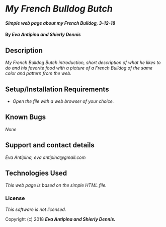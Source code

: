 # _My French Bulldog Butch_

#### _Simple web page about my French Bulldog, 3-12-18_

#### By _**Eva Antipina and Shierly Dennis**_

## Description

_My French Bulldog Butch introduction, short description of what he likes to do and his favorite food with a picture of a French Bulldog of the same color and pattern from the web._

## Setup/Installation Requirements

* _Open the file with a web browser of your choice._


## Known Bugs

_None_

## Support and contact details

_Eva Antipina, eva.antipina@gmail.com_

## Technologies Used

_This web page is based on the simple HTML file._

### License

*This software is not licensed.*

Copyright (c) 2018 **_Eva Antipina and Shierly Dennis._**
